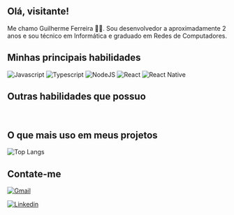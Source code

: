 ## Olá, visitante!
Me chamo Guilherme Ferreira 👨‍💻. Sou desenvolvedor a aproximadamente 2 anos e sou técnico em Informática e graduado em Redes de Computadores.

## Minhas principais habilidades
<p>

<img alt="Javascript" src="https://img.shields.io/badge/JavaScript-F7DF1E?style=for-the-badge&logo=javascript&logoColor=black">
<img alt="Typescript" src="https://img.shields.io/badge/TypeScript-007ACC?style=for-the-badge&logo=typescript&logoColor=white">
<img alt="NodeJS" src="https://img.shields.io/badge/Node.js-393?logo=nodedotjs&logoColor=fff&style=for-the-badge">
<img alt="React" src="https://img.shields.io/badge/React-20232A?style=for-the-badge&logo=react&logoColor=61DAFB">
<img alt="React Native" src="https://img.shields.io/badge/React_Native-20232A?style=for-the-badge&logo=react&logoColor=61DAFB">

</p>

## Outras habilidades que possuo
<p>

<img alt="" src="https://img.shields.io/badge/PHP-777BB4?style=for-the-badge&logo=php&logoColor=white">
<img alt="" src="https://img.shields.io/badge/GIT-E44C30?style=for-the-badge&logo=git&logoColor=white">
<img alt="" src="https://img.shields.io/badge/HTML5-E34F26?style=for-the-badge&logo=html5&logoColor=white">
<img alt="" src="https://img.shields.io/badge/CSS3-1572B6?style=for-the-badge&logo=css3&logoColor=white">
<img alt="" src="https://img.shields.io/badge/MUI-%230081CB.svg?style=for-the-badge&logo=mui&logoColor=white">
<img alt="" src="https://img.shields.io/badge/styled--components-DB7093?style=for-the-badge&logo=styled-components&logoColor=white">
<img alt="" src="https://img.shields.io/badge/Sass-CC6699?style=for-the-badge&logo=sass&logoColor=white">
<img alt="" src="https://img.shields.io/badge/Bootstrap-563D7C?style=for-the-badge&logo=bootstrap&logoColor=white">
<img alt="" src="https://img.shields.io/badge/jQuery-0769AD?style=for-the-badge&logo=jquery&logoColor=white">
<img alt="" src="https://img.shields.io/badge/expo-1C1E24?style=for-the-badge&logo=expo&logoColor=#D04A37">
<img alt="" src="https://img.shields.io/badge/eslint-3A33D1?style=for-the-badge&logo=eslint&logoColor=white">
<img alt="" src="https://img.shields.io/badge/commitlint-000?logo=commitlint&logoColor=fff&style=for-the-badge">
<img alt="" src="https://img.shields.io/badge/Docker-2496ED?style=for-the-badge&logo=docker&logoColor=white">
<img alt="" src="https://img.shields.io/badge/MySQL-005C84?style=for-the-badge&logo=mysql&logoColor=white">
<img alt="" src="https://img.shields.io/badge/PostgreSQL-316192?style=for-the-badge&logo=postgresql&logoColor=white">
<img alt="" src="https://img.shields.io/badge/phpMyAdmin-6C78AF?logo=phpmyadmin&logoColor=fff&style=for-the-badge">
<img alt="" src="https://img.shields.io/badge/redis-%23DD0031.svg?style=for-the-badge&logo=redis&logoColor=white">
<img alt="" src="https://img.shields.io/badge/Express-000?logo=express&logoColor=fff&style=for-the-badge">
<img alt="" src="https://img.shields.io/badge/Axios-5A29E4?style=for-the-badge&logo=axios&logoColor=fff">
<img alt="" src="https://img.shields.io/badge/-jest-%23C21325?style=for-the-badge&logo=jest&logoColor=white">
<img alt="" src="https://img.shields.io/badge/Socket.io-black?style=for-the-badge&logo=socket.io&badgeColor=010101">
<img alt="" src="https://img.shields.io/badge/Redux-593D88?style=for-the-badge&logo=redux&logoColor=white">
<img alt="" src="https://img.shields.io/badge/Arduino-00979D?style=for-the-badge&logo=Arduino&logoColor=white">
  
</p>

## O que mais uso em meus projetos

![Top Langs](https://github-readme-stats-git-masterrstaa-rickstaa.vercel.app/api/top-langs/?username=guilferr&layout=compact&bg_color=000&border_color=30A3DC&text_color=FFF&hide_title=true)

## Contate-me
<p>

<div>

<a href="mailto:guifcfarias@gmail.com"><img alt="Gmail" src="https://img.shields.io/badge/Gmail-D14836?style=for-the-badge&logo=gmail&logoColor=white"></a>

<a href="https://www.linkedin.com/in/guilferr/"><img alt="Linkedin" src="https://img.shields.io/badge/LinkedIn-0077B5?style=for-the-badge&logo=linkedin&logoColor=white"></a>

</div>

</p>
